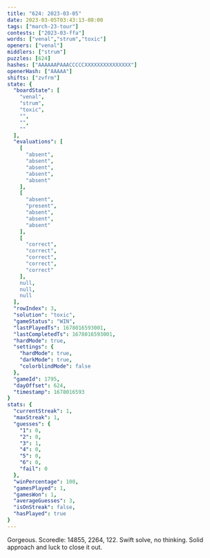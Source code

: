 ```yaml
---
title: "624: 2023-03-05"
date: 2023-03-05T03:43:13-08:00
tags: ["march-23-tour"]
contests: ["2023-03-ffa"]
words: ["venal","strum","toxic"]
openers: ["venal"]
middlers: ["strum"]
puzzles: [624]
hashes: ["AAAAAAPAAACCCCCXXXXXXXXXXXXXXX"]
openerHash: ["AAAAA"]
shifts: ["zvfrm"]
state: {
  "boardState": [
    "venal",
    "strum",
    "toxic",
    "",
    "",
    ""
  ],
  "evaluations": [
    [
      "absent",
      "absent",
      "absent",
      "absent",
      "absent"
    ],
    [
      "absent",
      "present",
      "absent",
      "absent",
      "absent"
    ],
    [
      "correct",
      "correct",
      "correct",
      "correct",
      "correct"
    ],
    null,
    null,
    null
  ],
  "rowIndex": 3,
  "solution": "toxic",
  "gameStatus": "WIN",
  "lastPlayedTs": 1678016593001,
  "lastCompletedTs": 1678016593001,
  "hardMode": true,
  "settings": {
    "hardMode": true,
    "darkMode": true,
    "colorblindMode": false
  },
  "gameId": 1795,
  "dayOffset": 624,
  "timestamp": 1678016593
}
stats: {
  "currentStreak": 1,
  "maxStreak": 1,
  "guesses": {
    "1": 0,
    "2": 0,
    "3": 1,
    "4": 0,
    "5": 0,
    "6": 0,
    "fail": 0
  },
  "winPercentage": 100,
  "gamesPlayed": 1,
  "gamesWon": 1,
  "averageGuesses": 3,
  "isOnStreak": false,
  "hasPlayed": true
}
---
```

<!-- more -->
Gorgeous. Scoredle: 14855, 2264, 122. Swift solve, no thinking. Solid approach and luck to close it out.
